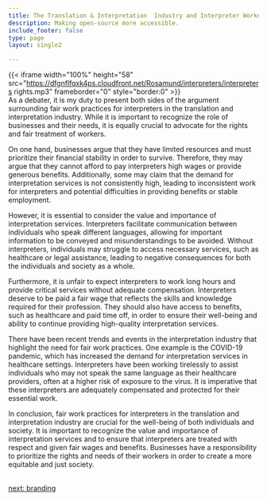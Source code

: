 ```yaml
---
title: The Translation & Interpretation  Industry and Interpreter Workers' Rights
description: Making open-source more accessible.
include_footer: false
type: page
layout: single2

---
```



{{< iframe width="100%" height="58" src="https://dfgnflfqxk4ps.cloudfront.net/Rosamund/interpreters/interpreters rights.mp3" frameborder="0" style="border:0" >}}<br>
As a debater, it is my duty to present both sides of the argument surrounding fair work practices for interpreters in the translation and interpretation industry. While it is important to recognize the role of businesses and their needs, it is equally crucial to advocate for the rights and fair treatment of workers.

On one hand, businesses argue that they have limited resources and must prioritize their financial stability in order to survive. Therefore, they may argue that they cannot afford to pay interpreters high wages or provide generous benefits. Additionally, some may claim that the demand for interpretation services is not consistently high, leading to inconsistent work for interpreters and potential difficulties in providing benefits or stable employment.

However, it is essential to consider the value and importance of interpretation services. Interpreters facilitate communication between individuals who speak different languages, allowing for important information to be conveyed and misunderstandings to be avoided. Without interpreters, individuals may struggle to access necessary services, such as healthcare or legal assistance, leading to negative consequences for both the individuals and society as a whole.

Furthermore, it is unfair to expect interpreters to work long hours and provide critical services without adequate compensation. Interpreters deserve to be paid a fair wage that reflects the skills and knowledge required for their profession. They should also have access to benefits, such as healthcare and paid time off, in order to ensure their well-being and ability to continue providing high-quality interpretation services.

There have been recent trends and events in the interpretation industry that highlight the need for fair work practices. One example is the COVID-19 pandemic, which has increased the demand for interpretation services in healthcare settings. Interpreters have been working tirelessly to assist individuals who may not speak the same language as their healthcare providers, often at a higher risk of exposure to the virus. It is imperative that these interpreters are adequately compensated and protected for their essential work.

In conclusion, fair work practices for interpreters in the translation and interpretation industry are crucial for the well-being of both individuals and society. It is important to recognize the value and importance of interpretation services and to ensure that interpreters are treated with respect and given fair wages and benefits. Businesses have a responsibility to prioritize the rights and needs of their workers in order to create a more equitable and just society.

<br>
<a href="https://insights.workdojos.com/interpreters/branding">next: branding</a>
</p>